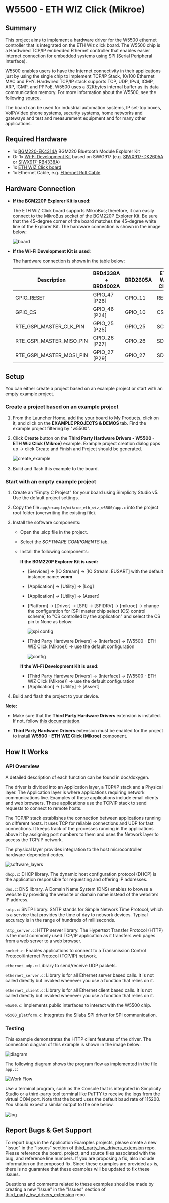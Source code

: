 # W5500 - ETH WIZ Click (Mikroe) #

## Summary ##

This project aims to implement a hardware driver for the W5500 ethernet controller that is integrated on the ETH Wiz click board. The W5500 chip is a Hardwired TCP/IP embedded Ethernet controller that enables easier internet connection for embedded systems using SPI (Serial Peripheral Interface).

W5500 enables users to have the Internet connectivity in their applications just by using the single chip to implement TCP/IP Stack, 10/100 Ethernet MAC and PHY. Hardwired TCP/IP stack supports TCP, UDP, IPv4, ICMP, ARP, IGMP, and PPPoE. W5500 uses a 32Kbytes internal buffer as its data communication memory. For more information about the W5500, see the following [source](https://docs.wiznet.io/img/products/w5500/w5500_ds_v109e.pdf).

The board can be used for industrial automation systems, IP set-top boxes, VoIP/Video phone systems, security systems, home networks and gateways and test and measurement equipment and for many other applications.

## Required Hardware ##

- 1x [BGM220-EK4314A](https://www.silabs.com/development-tools/wireless/bluetooth/bgm220-explorer-kit) BGM220 Bluetooth Module Explorer Kit
- Or 1x [Wi-Fi Development Kit](https://www.silabs.com/development-tools/wireless/wi-fi) based on SiWG917 (e.g. [SIWX917-DK2605A](https://www.silabs.com/development-tools/wireless/wi-fi/siwx917-dk2605a-wifi-6-bluetooth-le-soc-dev-kit) or [SIWX917-RB4338A](https://www.silabs.com/development-tools/wireless/wi-fi/siwx917-rb4338a-wifi-6-bluetooth-le-soc-radio-board))
- 1x [ETH WIZ Click board](https://www.mikroe.com/eth-wiz-click)
- 1x Ethernet Cable, e.g. [Ethernet Roll Cable](https://www.mikroe.com/ethernet-roll-transparent)

## Hardware Connection ##

- **If the BGM220P Explorer Kit is used:**

  The ETH WIZ Click board supports MikroBus; therefore, it can easily connect to the MikroBus socket of the BGM220P Explorer Kit. Be sure that the 45-degree corner of the board matches the 45-degree white line of the Explorer Kit. The hardware connection is shown in the image below:

  ![board](image/board.png)

- **If the Wi-Fi Development Kit is used**:

  The hardware connection is shown in the table below:

  | Description  | BRD4338A + BRD4002A | BRD2605A     | ETH WIZ Click       |
  | -------------------------| ------------- | -------------------- | ------------------ |
  | GPIO_RESET               | GPIO_47 [P26]       | GPIO_11        | RESET              |
  | GPIO_CS                  | GPIO_46 [P24]       | GPIO_10        | CS                 |
  | RTE_GSPI_MASTER_CLK_PIN  | GPIO_25 [P25]       | GPIO_25        | SCK                |
  | RTE_GSPI_MASTER_MISO_PIN | GPIO_26 [P27]       | GPIO_26        | SDO                |
  | RTE_GSPI_MASTER_MOSI_PIN | GPIO_27 [P29]       | GPIO_27        | SDI                |

## Setup ##

You can either create a project based on an example project or start with an empty example project.

### Create a project based on an example project ###

1. From the Launcher Home, add the your board to My Products, click on it, and click on the **EXAMPLE PROJECTS & DEMOS** tab. Find the example project filtering by "w5500".

2. Click **Create** button on the **Third Party Hardware Drivers - W5500 - ETH Wiz Click (Mikroe)** example. Example project creation dialog pops up -> click Create and Finish and Project should be generated.

    ![create_example](image/create_example.png)

3. Build and flash this example to the board.

### Start with an empty example project ###

1. Create an "Empty C Project" for your board using Simplicity Studio v5. Use the default project settings.

2. Copy the file `app/example/mikroe_eth_wiz_w5500/app.c` into the project root folder (overwriting the existing file).

3. Install the software components:

   - Open the .slcp file in the project.

   - Select the *SOFTWARE COMPONENTS* tab.

   - Install the following components:

      **If the BGM220P Explorer Kit is used:**
       - [Services] → [IO Stream] → [IO Stream: EUSART] with the default instance name: **vcom**
       - [Application] → [Utility] → [Log]
       - [Application] → [Utility] → [Assert]
       - [Platform] → [Driver] → [SPI] → [SPIDRV] → [mikroe] → change the configuration for [SPI master chip select (CS) control scheme] to "CS controlled by the application" and select the CS pin to None as below:

           ![spi config](image/spi_config.png)

       - [Third Party Hardware Drivers] → [Interface] → [W5500 - ETH WIZ Click (Mikroe)] → use the default configuration

          ![config](image/w5500_config.png)

      **If the Wi-Fi Development Kit is used:**
       - [Third Party Hardware Drivers] → [Interface] → [W5500 - ETH WIZ Click (Mikroe)] → use the default configuration
       - [Application] → [Utility] → [Assert]

4. Build and flash the project to your device.

**Note:**

- Make sure that the **Third Party Hardware Drivers** extension is installed. If not, follow [this documentation](https://github.com/SiliconLabs/third_party_hw_drivers_extension/blob/master/README.md#how-to-add-to-simplicity-studio-ide).

- **Third Party Hardware Drivers** extension must be enabled for the project to install **W5500 - ETH WIZ Click (Mikroe)** component.

## How It Works ##

### API Overview ###

A detailed description of each function can be found in doc/doxygen.

The driver is divided into an Application layer, a TCP/IP stack and a Physical layer.
The Application layer is where applications requiring network communications live. Examples of these applications include email clients and web browsers. These applications use the TCP/IP stack to send requests to connect to remote hosts.

The TCP/IP stack establishes the connection between applications running on different hosts. It uses TCP for reliable connections and UDP for fast connections. It keeps track of the processes running in the applications above it by assigning port numbers to them and uses the Network layer to access the TCP/IP network.

The physical layer provides integration to the host microcontroller hardware-dependent codes.

![software_layers](image/software_layers.png)

`dhcp.c`: DHCP library. The dynamic host configuration protocol (DHCP) is the application responsible for requesting and offering IP addresses.

`dns.c`: DNS library. A Domain Name System (DNS) enables to browse a website by providing the website or domain name instead of the website’s IP address.

`sntp.c`: SNTP library. SNTP stands for Simple Network Time Protocol, which is a service that provides the time of day to network devices. Typical accuracy is in the range of hundreds of milliseconds.

`http_server.c`: HTTP server library. The Hypertext Transfer Protocol (HTTP) is the most commonly used TCP/IP application as it transfers web pages from a web server to a web browser.

`socket.c`: Enables applications to connect to a Transmission Control Protocol/Internet Protocol (TCP/IP) network.

`ethernet_udp.c`: Library to send/receive UDP packets.

`ethernet_server.c`: Library is for all Ethernet server based calls. It is not called directly but invoked whenever you use a function that relies on it.

`ethernet_client.c`: Library is for all Ethernet client based calls. It is not called directly but invoked whenever you use a function that relies on it.

`w5x00.c`: Implements public interfaces to interact with the W5500 chip.

`w5x00_platform.c`: Integrates the Silabs SPI driver for SPI communication.

### Testing ###

This example demonstrates the HTTP client features of the driver.
The connection diagram of this example is shown in the image below:

![diagram](image/diagram.png)

The following diagram shows the program flow as implemented in the file `app.c`:

![Work Flow](image/flow.png)

Use a terminal program, such as the Console that is integrated in Simplicity Studio or a third-party tool terminal like PuTTY to receive the logs from the virtual COM port. Note that the board uses the default baud rate of 115200. You should expect a similar output to the one below.

![log](image/log.png)

## Report Bugs & Get Support ##

To report bugs in the Application Examples projects, please create a new "Issue" in the "Issues" section of [third_party_hw_drivers_extension](https://github.com/SiliconLabs/third_party_hw_drivers_extension) repo. Please reference the board, project, and source files associated with the bug, and reference line numbers. If you are proposing a fix, also include information on the proposed fix. Since these examples are provided as-is, there is no guarantee that these examples will be updated to fix these issues.

Questions and comments related to these examples should be made by creating a new "Issue" in the "Issues" section of [third_party_hw_drivers_extension](https://github.com/SiliconLabs/third_party_hw_drivers_extension) repo.
